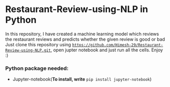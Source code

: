 # Restaurant-Review-using-NLP in Python

In this repository, I have created a machine learning model which reviews the restaurant reviews and predicts whether the given review is good or bad
Just clone this repository using <code>https://github.com/Himesh-29/Restaurant-Review-using-NLP.git</code>, open jupter notebook and just run all the cells. Enjoy :)

### Python package needed:
<ul>
  <li>Jupyter-notebook(<b>To install, write</b> <code>pip install jupyter-notebook</code>)</li>
</ul>
